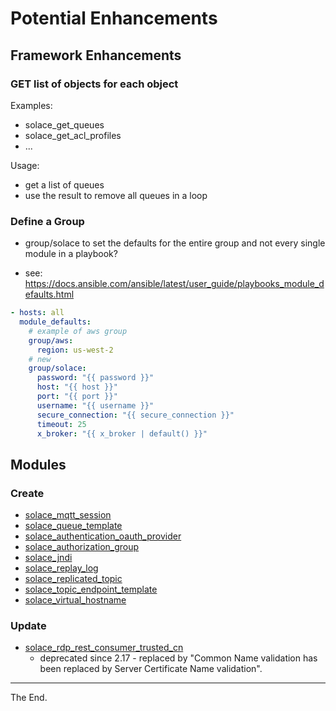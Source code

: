 # Potential Enhancements

## Framework Enhancements

### GET list of objects for each object

Examples:
  - solace_get_queues
  - solace_get_acl_profiles
  - ...

Usage:
  - get a list of queues
  - use the result to remove all queues in a loop

### Define a Group

- group/solace to set the defaults for the entire group and not every single module in a playbook?

- see: https://docs.ansible.com/ansible/latest/user_guide/playbooks_module_defaults.html

```yaml
- hosts: all
  module_defaults:
    # example of aws group
    group/aws:
      region: us-west-2
    # new
    group/solace:
      password: "{{ password }}"
      host: "{{ host }}"
      port: "{{ port }}"
      username: "{{ username }}"
      secure_connection: "{{ secure_connection }}"
      timeout: 25
      x_broker: "{{ x_broker | default() }}"
```

## Modules

### Create

- [solace_mqtt_session](https://docs.solace.com/API-Developer-Online-Ref-Documentation/swagger-ui/config/index.html#/mqttSession)
- [solace_queue_template](https://docs.solace.com/API-Developer-Online-Ref-Documentation/swagger-ui/config/index.html#/queueTemplate)
- [solace_authentication_oauth_provider](https://docs.solace.com/API-Developer-Online-Ref-Documentation/swagger-ui/config/index.html#/authenticationOauthProvider)
- [solace_authorization_group](https://docs.solace.com/API-Developer-Online-Ref-Documentation/swagger-ui/config/index.html#/authorizationGroup/getMsgVpnAuthorizationGroups)
- [solace_jndi](https://docs.solace.com/API-Developer-Online-Ref-Documentation/swagger-ui/config/index.html#/jndi)
- [solace_replay_log](https://docs.solace.com/API-Developer-Online-Ref-Documentation/swagger-ui/config/index.html#/replayLog)
- [solace_replicated_topic](https://docs.solace.com/API-Developer-Online-Ref-Documentation/swagger-ui/config/index.html#/replicatedTopic)
- [solace_topic_endpoint_template](https://docs.solace.com/API-Developer-Online-Ref-Documentation/swagger-ui/config/index.html#/topicEndpointTemplate)
- [solace_virtual_hostname](https://docs.solace.com/API-Developer-Online-Ref-Documentation/swagger-ui/config/index.html#/virtualHostname)



### Update

  * [solace_rdp_rest_consumer_trusted_cn](https://docs.solace.com/API-Developer-Online-Ref-Documentation/swagger-ui/config/index.html#/restDeliveryPoint/getMsgVpnRestDeliveryPointRestConsumerTlsTrustedCommonNames)
    - deprecated since 2.17 - replaced by "Common Name validation has been replaced by Server Certificate Name validation".

---
The End.

